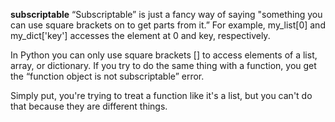 **subscriptable**
“Subscriptable” is just a fancy way of saying "something you can use square brackets on to get parts from it.” For example, my_list[0] and my_dict['key'] accesses the element at 0 and key, respectively.

In Python you can only use square brackets [] to access elements of a list, array, or dictionary. If you try to do the same thing with a function, you get the “function object is not subscriptable” error.

Simply put, you're trying to treat a function like it's a list, but you can't do that because they are different things.

